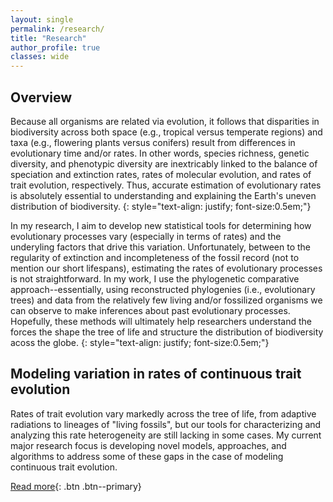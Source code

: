 ```yaml
---
layout: single
permalink: /research/
title: "Research"
author_profile: true
classes: wide
---
```


## Overview

Because all organisms are related via evolution, it follows that disparities in biodiversity across both space (e.g., tropical versus temperate regions) and taxa (e.g., flowering plants versus conifers) result from differences in evolutionary time and/or rates. In other words, species richness, genetic diversity, and phenotypic diversity are inextricably linked to the balance of speciation and extinction rates, rates of molecular evolution, and rates of trait evolution, respectively. Thus, accurate estimation of evolutionary rates is absolutely essential to understanding and explaining the Earth's uneven distribution of biodiversity.
{: style="text-align: justify; font-size:0.5em;"}

In my research, I aim to develop new statistical tools for determining how evolutionary processes vary (especially in terms of rates) and the underyling factors that drive this variation. Unfortunately, between to the regularity of extinction and incompleteness of the fossil record (not to mention our short lifespans), estimating the rates of evolutionary processes is not straightforward. In my work, I use the phylogenetic comparative approach--essentially, using reconstructed phylogenies (i.e., evolutionary trees) and data from the relatively few living and/or fossilized organisms we can observe to make inferences about past evolutionary processes. Hopefully, these methods will ultimately help researchers understand the forces the shape the tree of life and structure the distribution of biodiversity acoss the globe.
{: style="text-align: justify; font-size:0.5em;"}

## Modeling variation in rates of continuous trait evolution

Rates of trait evolution vary markedly across the tree of life, from adaptive radiations to lineages of "living fossils", but our tools for characterizing and analyzing this rate heterogeneity are still lacking in some cases. My current major research focus is developing novel models, approaches, and algorithms to address some of these gaps in the case of modeling continuous trait evolution.

[Read more](/cont_rate_het/){: .btn .btn--primary}